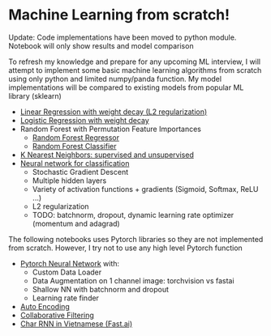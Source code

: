 # Machine Learning from scratch!

Update: Code implementations have been moved to python module. Notebook will only show results and model comparison

To refresh my knowledge and prepare for any upcoming ML interview, I will attempt to implement some basic machine learning algorithms from scratch using only python and limited numpy/panda function.
My model implementations will be compared to existing models from popular ML library (sklearn)
- [Linear Regression with weight decay (L2 regularization)](https://github.com/anhquan0412/basic_model_scratch/blob/master/linear_regression.ipynb)
- [Logistic Regression with weight decay](https://github.com/anhquan0412/basic_model_scratch/blob/master/logistic_regression.ipynb)
- Random Forest with Permutation Feature Importances
	- [Random Forest Regressor](https://github.com/anhquan0412/basic_model_scratch/blob/master/random_forest_regressor.ipynb)
	- [Random Forest Classifier](https://github.com/anhquan0412/basic_model_scratch/blob/master/random_forest_classifier.ipynb)
- [K Nearest Neighbors: supervised and unsupervised](https://github.com/anhquan0412/basic_model_scratch/blob/master/knn.ipynb)
- [Neural network for classification](https://github.com/anhquan0412/basic_model_scratch/blob/master/scratch_neural_net.ipynb)
	- Stochastic Gradient Descent
	- Multiple hidden layers
	- Variety of activation functions + gradients (Sigmoid, Softmax, ReLU ...)
	- L2 regularization
	- TODO: batchnorm, dropout, dynamic learning rate optimizer (momentum and adagrad)

The following notebooks uses Pytorch libraries so they are not implemented from scratch. However, I try not to use any high level Pytorch function
- [Pytorch Neural Network](https://github.com/anhquan0412/basic_model_scratch/blob/master/NN_pytorch.ipynb) with: 
	- Custom Data Loader
	- Data Augmentation on 1 channel image: torchvision vs fastai
	- Shallow NN with batchnorm and dropout
	- Learning rate finder
- [Auto Encoding](https://github.com/anhquan0412/basic_model_scratch/blob/master/autoencoder.ipynb)
- [Collaborative Filtering](https://github.com/anhquan0412/basic_model_scratch/blob/master/collab_filtering.ipynb)
- [Char RNN in Vietnamese (Fast.ai)](https://github.com/anhquan0412/basic_model_scratch/blob/master/rnn-vietnamese.ipynb)
